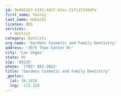 ```yaml
---
id: 9edd41b7-b191-4d1f-b3ec-21fc15336dfe
first_name: Touraj
last_name: Habashi
license: DDS
services:
  - Dentist
category: Dentists
org_name: 'Gardens Cosmetic and Family Dentistry'
address: '3575 Town Center Dr'
city: 'Las Vegas'
state: NV
zip: '89135'
phone: '(702) 852-2022'
title: 'Gardens Cosmetic and Family Dentistry'
_geoloc:
  lat: 36.1426
  lng: -115.326
---
```

